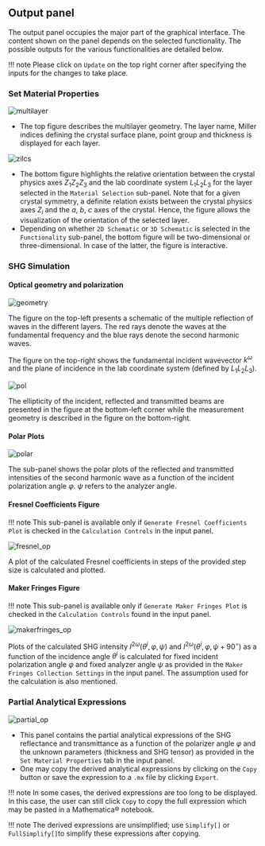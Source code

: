 ## Output panel

The output panel occupies the major part of the graphical interface. The content shown on the panel depends on the selected functionality. The possible outputs for the various functionalities are detailed below.

!!! note
	Please click on `Update` on the top right corner after specifying the inputs for the changes to take place. 

### Set Material Properties

![multilayer](./img/multilayer.png)

-  The top figure describes the multilayer geometry. The layer name, Miller indices defining the crystal surface plane, point group and thickness is displayed for each layer.

![zilcs](./img/zilcs.png)

-  The bottom figure highlights the relative orientation between the crystal physics axes $Z_1 Z_2 Z_3$ and the lab coordinate system $L_1 L_2 L_3$ for the layer selected in the `Material Selection` sub-panel. Note that for a given crystal symmetry, a definite relation exists between the crystal physics axes $Z_i$ and the $a$, $b$, $c$ axes of the crystal. Hence, the figure allows the visualization of the orientation of the selected layer. 
-  Depending on whether `2D Schematic` or `3D Schematic` is selected in the `Functionality` sub-panel, the bottom figure will be two-dimensional or three-dimensional. In case of the latter, the figure is interactive.  

### SHG Simulation

#### Optical geometry and polarization

![geometry](./img/geometry.png)

The figure on the top-left presents a schematic of the multiple reflection of waves in the different layers. The red rays denote the waves at the fundamental frequency and the blue rays denote the second harmonic waves.

The figure on the top-right shows the fundamental incident wavevector $k^{\omega}$ and the plane of incidence in the lab coordinate system (defined by $L_1 L_2 L_3$).

![pol](./img/pol.png)

The ellipticity of the incident, reflected and transmitted beams are presented in the figure at the bottom-left corner while the measurement geometry is described in the figure on the bottom-right.

#### Polar Plots
![polar](./img/polar.png)

The sub-panel shows the polar plots of the reflected and transmitted intensities of the second harmonic wave as a function of the incident polarization angle $\varphi$. $\psi$ refers to the analyzer angle.

#### Fresnel Coefficients Figure

!!! note
	This sub-panel is available only if `Generate Fresnel Coefficients Plot` is checked in the `Calculation Controls` in the input panel.

![fresnel_op](./img/fresnel_op.png)

A plot of the calculated Fresnel coefficients in steps of the provided step size is calculated and plotted.  

#### Maker Fringes Figure

!!! note
	This sub-panel is available only if `Generate Maker Fringes Plot` is checked in the `Calculation Controls` found in the input panel.

![makerfringes_op](./img/makerfringes_op.png)

Plots of the calculated SHG intensity $I^{2 \omega}(\theta^i, \varphi, \psi)$ and $I^{2 \omega}(\theta^i, \varphi, \psi+90^{\circ})$ as a function of the incidence angle $\theta^i$ is calculated for fixed incident polarization angle $\varphi$ and fixed analyzer angle $\psi$ as provided in the `Maker Fringes Collection Settings` in the input panel. The assumption used for the calculation is also mentioned. 

### Partial Analytical Expressions

![partial_op](./img/partial_op.png)

-  This panel contains the partial analytical expressions of the SHG reflectance and transmittance as a function of the polarizer angle $\varphi$ and the unknown parameters (thickness and SHG tensor) as provided in the `Set Material Properties` tab in the input panel.
-  One may copy the derived analytical expressions by clicking on the `Copy` button or save the expression to a `.mx` file by clicking `Export`.


!!! note
	In some cases, the derived expressions are too long to be displayed. In this case, the user can still click `Copy` to copy the full expression which may be pasted in a Mathematica® notebook.

!!! note
	The derived expressions are unsimplified; use `Simplify[]` or `FullSimplify[]`to simplify these expressions after copying.

